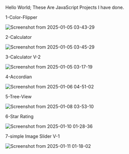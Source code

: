 Hello World;
These Are JavaScript Projects I have done.

 1-Color-Flipper
 
 ![Screenshot from 2025-01-05 03-43-29](https://github.com/user-attachments/assets/542de11f-28fb-4c7c-b67b-a076732509c4)

2-Calculator

![Screenshot from 2025-01-05 03-45-29](https://github.com/user-attachments/assets/5b3977d6-c3f9-44fd-b53a-f80ac1f582cf)

3-Calculator V-2

![Screenshot from 2025-01-05 03-17-19](https://github.com/user-attachments/assets/152e3f9a-b55f-4ad3-8c4d-f7656e74e7c7)

4-Accordian

![Screenshot from 2025-01-06 04-51-02](https://github.com/user-attachments/assets/e4713c06-1301-4b07-8cf6-104afee5da8d)


5-Tree-View

![Screenshot from 2025-01-08 03-53-10](https://github.com/user-attachments/assets/2d21b5c6-0c34-48b3-90dc-49c153e43efb)

6-Star Rating 

![Screenshot from 2025-01-10 01-28-36](https://github.com/user-attachments/assets/b2eb7f23-9303-4d82-84cf-bd4dd5af1f26)

7-simple Image Slider V-1

![Screenshot from 2025-01-11 01-18-02](https://github.com/user-attachments/assets/8798f216-5afc-4840-8aef-cad765c75b47)


